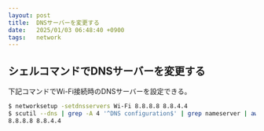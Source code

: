 ```yaml
---
layout: post
title:  DNSサーバーを変更する
date:   2025/01/03 06:48:40 +0900
tags:   network
---
```


## シェルコマンドでDNSサーバーを変更する

下記コマンドでWi-Fi接続時のDNSサーバーを設定できる。

```sh
$ networksetup -setdnsservers Wi-Fi 8.8.8.8 8.8.4.4
$ scutil --dns | grep -A 4 '^DNS configuration$' | grep nameserver | awk '{print $3}' | tr '\n' ' '
8.8.8.8 8.8.4.4
```
